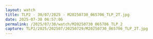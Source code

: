 ```yaml
---
layout: watch
title: TLP2 - 30/07/2025 - M20250730_065706_TLP_2T.jpg
date: 2025-07-30 06:57:06
permalink: /2025/07/30/watch/M20250730_065706_TLP_2
capture: TLP2/2025/202507/20250729/M20250730_065706_TLP_2T.jpg
---
```

